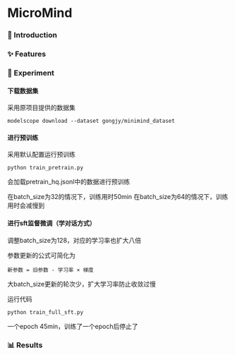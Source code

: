 # MicroMind


### 🚀 Introduction

### ✨ Features

### 🧪 Experiment 
#### 下载数据集
采用原项目提供的数据集
```
modelscope download --dataset gongjy/minimind_dataset
```

#### 进行预训练

采用默认配置运行预训练
```
python train_pretrain.py
```
会加载pretrain_hq.jsonl中的数据进行预训练

在batch_size为32的情况下，训练用时50min
在batch_size为64的情况下，训练用时会减慢到

#### 进行sft监督微调（学对话方式）

调整batch_size为128，对应的学习率也扩大八倍

参数更新的公式可简化为
```
新参数 = 旧参数 - 学习率 × 梯度
```
大batch_size更新的轮次少，扩大学习率防止收敛过慢

运行代码
```
python train_full_sft.py
```
一个epoch 45min，训练了一个epoch后停止了

### 📊 Results

